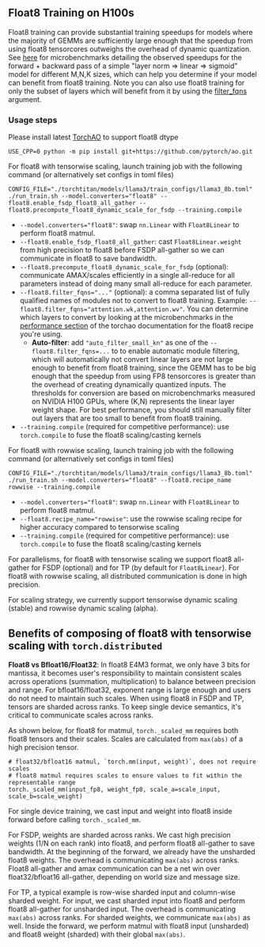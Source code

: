 ## Float8 Training on H100s

Float8 training can provide substantial training speedups for models where the majority of GEMMs are sufficiently large enough that the speedup from using float8 tensorcores outweighs the overhead of dynamic quantization. See [here](https://github.com/pytorch/ao/tree/main/torchao/float8#performance) for microbenchmarks detailing the observed speedups for the forward + backward pass of a simple "layer norm => linear => sigmoid" model for different M,N,K sizes, which can help you determine if your model can benefit from float8 training. Note you can also use float8 training for only the subset of layers which will benefit from it by using the [filter_fqns](https://github.com/pytorch/torchtitan/blob/3b85aa31fffc46ecbf785a57ee314a01614f572f/torchtitan/config_manager.py#L448) argument.

### Usage steps

Please install latest [TorchAO](https://github.com/pytorch/ao/tree/main/torchao/float8) to support float8 dtype
```
USE_CPP=0 python -m pip install git+https://github.com/pytorch/ao.git
```

For float8 with tensorwise scaling, launch training job with the following command (or alternatively set configs in toml files)
```
CONFIG_FILE="./torchtitan/models/llama3/train_configs/llama3_8b.toml" ./run_train.sh --model.converters="float8" --float8.enable_fsdp_float8_all_gather --float8.precompute_float8_dynamic_scale_for_fsdp --training.compile
```
* `--model.converters="float8"`: swap `nn.Linear` with `Float8Linear` to perform float8 matmul.
* `--float8.enable_fsdp_float8_all_gather`: cast `Float8Linear.weight` from high precision to float8 before FSDP all-gather so we can communicate in float8 to save bandwidth.
* `--float8.precompute_float8_dynamic_scale_for_fsdp` (optional): communicate AMAX/scales efficiently in a single all-reduce for all parameters instead of doing many small all-reduce for each parameter.
* `--float8.filter_fqns="..."` (optional): a comma separated list of fully qualified names of modules not to convert to float8 training. Example: `--float8.filter_fqns="attention.wk,attention.wv"`. You can determine which layers to convert by looking at the microbenchmarks in the [performance section](https://github.com/pytorch/ao/tree/main/torchao/float8#performance) of the torchao documentation for the float8 recipe you're using.
    * **Auto-filter**: add `"auto_filter_small_kn"` as one of the `--float8.filter_fqns=...` to to enable automatic module filtering, which will automatically not convert linear layers are not large enough to benefit from float8 training, since the GEMM has to be big enough that the speedup from using FP8 tensorcores is greater than the overhead of creating dynamically quantized inputs. The thresholds for conversion are based on microbenchmarks measured on NVIDIA H100 GPUs, where (K,N) represents the linear layer weight shape. For best performance, you should still manually filter out layers that are too small to benefit from float8 training.
* `--training.compile` (required for competitive performance): use `torch.compile` to fuse the float8 scaling/casting kernels

For float8 with rowwise scaling, launch training job with the following command (or alternatively set configs in toml files)
```
CONFIG_FILE="./torchtitan/models/llama3/train_configs/llama3_8b.toml" ./run_train.sh --model.converters="float8" --float8.recipe_name rowwise --training.compile
```
* `--model.converters="float8"`: swap `nn.Linear` with `Float8Linear` to perform float8 matmul.
* `--float8.recipe_name="rowwise"`: use the rowwise scaling recipe for higher accuracy compared to tensorwise scaling
* `--training.compile` (required for competitive performance): use `torch.compile` to fuse the float8 scaling/casting kernels

For parallelisms, for float8 with tensorwise scaling we support float8 all-gather for FSDP (optional) and for TP (by default for `Float8Linear`). For float8 with rowwise scaling, all distributed communication is done in high precision.

For scaling strategy, we currently support tensorwise dynamic scaling (stable) and rowwise dynamic scaling (alpha).

## Benefits of composing of float8 with tensorwise scaling with `torch.distributed`
**Float8 vs Bfloat16/Float32**: In float8 E4M3 format, we only have 3 bits for mantissa, it becomes user's responsibility to maintain consistent scales across operations (summation, multiplication) to balance between precision and range. For bfloat16/float32, exponent range is large enough and users do not need to maintain such scales. When using float8 in FSDP and TP, tensors are sharded across ranks. To keep single device semantics, it's critical to communicate scales across ranks.

As shown below, for float8 for matmul, `torch._scaled_mm` requires both float8 tensors and their scales. Scales are calculated from `max(abs)` of a high precision tensor.
```
# float32/bfloat16 matmul, `torch.mm(input, weight)`, does not require scales
# float8 matmul requires scales to ensure values to fit within the representable range
torch._scaled_mm(input_fp8, weight_fp8, scale_a=scale_input, scale_b=scale_weight)
```

For single device training, we cast input and weight into float8 inside forward before calling `torch._scaled_mm`.

For FSDP, weights are sharded across ranks. We cast high precision weights (1/N on each rank) into float8, and perform float8 all-gather to save bandwidth. At the beginning of the forward, we already have the unsharded float8 weights. The overhead is communicating `max(abs)` across ranks. Float8 all-gather and amax communication can be a net win over float32/bfloat16 all-gather, depending on world size and message size.

For TP, a typical example is row-wise sharded input and column-wise sharded weight. For input, we cast sharded input into float8 and perform float8 all-gather for unsharded input. The overhead is communicating `max(abs)` across ranks. For sharded weights, we communicate `max(abs)` as well. Inside the forward, we perform matmul with float8 input (unsharded) and float8 weight (sharded) with their global `max(abs)`.
